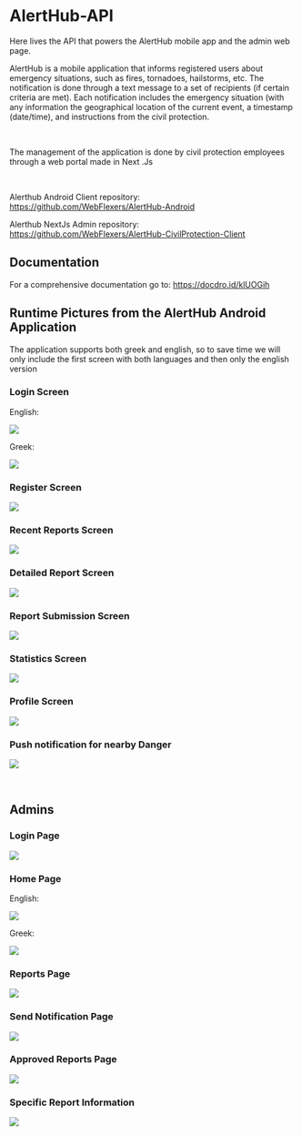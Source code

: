 # AlertHub-API
Here lives the API that powers the AlertHub mobile app and the admin web page.

AlertHub is a mobile application that informs registered users about emergency situations, such as fires, tornadoes, hailstorms, etc. 
The notification is done through a text message to a set of recipients (if certain criteria are met). Each notification includes the emergency situation (with any information
the geographical location of the current event, a timestamp (date/time), and instructions from the civil protection.

<br/>

The management of the application is done by civil protection employees through a web portal made in Next .Js

<br/>

Alerthub Android Client repository: https://github.com/WebFlexers/AlertHub-Android

Alerthub NextJs Admin repository: https://github.com/WebFlexers/AlertHub-CivilProtection-Client

## Documentation

For a comprehensive documentation go to: https://docdro.id/klUOGih

## Runtime Pictures from the AlertHub Android Application

The application supports both greek and english, so to save time we will only include the first screen
with both languages and then only the english version

### Login Screen

English:

![](https://i.imgur.com/M5ynVvG.png)

Greek:

![](https://i.imgur.com/gtRW0J1.png)

### Register Screen

![](https://i.imgur.com/JpxqaXJ.png)

### Recent Reports Screen

![](https://i.imgur.com/b3wccC3.png)

### Detailed Report Screen

![](https://i.imgur.com/5DoQu0e.jpg)

### Report Submission Screen

![](https://i.imgur.com/V76J4Ol.png)

### Statistics Screen

![](https://i.imgur.com/troTXyp.png)

### Profile Screen

![](https://i.imgur.com/h1pZhKq.png)

### Push notification for nearby Danger

![](https://i.imgur.com/072qHyy.jpg)

<br/>

## Admins

### Login Page

![](https://i.imgur.com/SXpdfIy.png)

### Home Page

English:

![](https://i.imgur.com/C4iKHqI.png)

Greek:

![](https://i.imgur.com/qBWU6hW.png)

### Reports Page

![](https://i.imgur.com/oG2yytL.png)

### Send Notification Page

![](https://i.imgur.com/6xWoJLS.png)

### Approved Reports Page

![](https://i.imgur.com/9kBsTv8.png)

### Specific Report Information

![](https://i.imgur.com/6q2gl5D.jpg)
